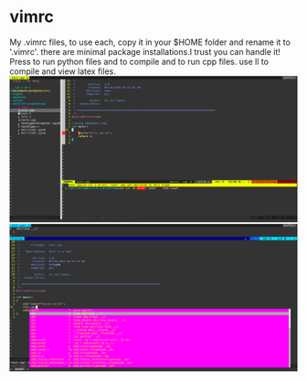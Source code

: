 # vimrc
My .vimrc files, to use each, copy it in your $HOME folder and rename it to
'.vimrc'.
there are minimal package installations.I trust you can handle it!
Press <F5> to run python files and <F5> to compile and <F6> to run cpp files.
use <leader>ll to compile and view latex files.
![](images/debugger.png)
![](images/autoCompeletion.png)
